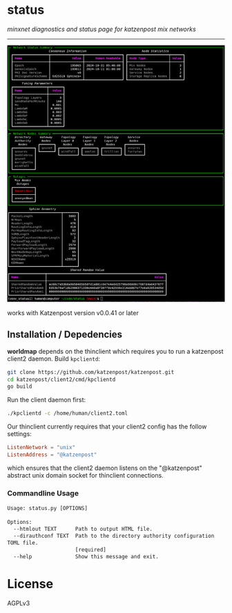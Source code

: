 # status

*minxnet diagnostics and status page for katzenpost mix networks*

---

![example status image](status.png "Status")


works with Katzenpost version v0.0.41 or later

## Installation / Depedencies

**worldmap** depends on the thinclient which requires you
to run a katzenpost client2 daemon. Build `kpclientd`:

```bash
git clone https://github.com/katzenpost/katzenpost.git
cd katzenpost/client2/cmd/kpclientd
go build
```

Run the client daemon first:

```bash
./kpclientd -c /home/human/client2.toml
```

Our thinclient currently requires that your client2 config
has the follow settings:

```toml
ListenNetwork = "unix"
ListenAddress = "@katzenpost"
```

which ensures that the client2 daemon listens on the "@katzenpost"
abstract unix domain socket for thinclient connections.


### Commandline Usage

```
Usage: status.py [OPTIONS]

Options:
  --htmlout TEXT      Path to output HTML file.
  --dirauthconf TEXT  Path to the directory authority configuration TOML file.
                      [required]
  --help              Show this message and exit.
```


# License

AGPLv3
